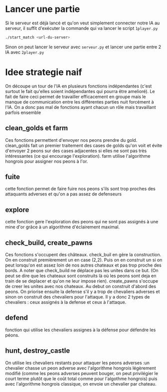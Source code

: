 # Lancer une partie 

Si le serveur est déjà lancé et qu'on veut simplement connecter notre IA au serveur, il suffit d'exécuter la commande qui va lancer le script `1player.py`
```bash
./start_match <url-du-server>
```

Sinon on peut lancer le serveur avec `serveur.py` et lancer une partie entre 2 IA avec `2player.py`
# Idee strategie naif

On découpe un tour de l'IA en plusieurs fonctions indépendantes (c'est surtout le fait qu'elles soient indépendantes qui pourra être amelioré). Le fait de faire ceci permet de travailler efficacement en groupe mais le manque de communication entre les différentes parties nuit forcément à l'IA. On a donc pas mal de fonctions ayant chacun un rôle mais travaillant parfois ensemble

## clean_golds et farm

Ces fonctions permettent d'envoyer nos peons prendre du gold. clean_golds fait un premier traitement des cases de golds qu'on voit et évite d'envoyer 2 peons sur des cases adjacentes si elles ne sont pas très intéressantes (ce qui encourage l'exploration).
farm utilise l'algorithme hongrois pour assigner nos peons à l'or.


## fuite

cette fonction permet de faire fuire nos peons s'ils sont trop proches des attaquants adverses et qu'on a pas assez de defenseurs

## explore

cette fonction gere l'exploration des peons qui ne sont pas assignés à une mine d'or grâce à un algorithme d'éclairement maximal.

## check_build, create_pawns

Ces fonctions s'occupent des châteaux. check_buil en gère la construction. On en construit premièrement un en case (2,2). Puis on en construit un si on peut lorsqu'on est assez loin de nos autres chateaux et pas trop proche des bords. A noter que check_build ne déplace pas les unites dans ce but. (On peut se dire que les chateaux sont construits là où les peons sont deja en train de se deplacer et qu'on ne leur impose rien).
create_pawns s'occupe de creer les unites avec nos chateaux. Au debut on construit d'abord des peons. On priorise ensuite la defense s'il y a trop de chevaliers adverses et sinon on construit des chevaliers pour l'attaque. Il y a donc 2 types de chevaliers : ceux assignés à la defense et ceux à l'attaque.

## defend

fonction qui utilise les chevaliers assignes à la défense pour défendre les péons.

## hunt, destroy_castle

On utilise les chevaliers restants pour attaquer les peons adverses :un chevalier chasse un peon adverse avec l'algorithme hongrois légèrement modifié (comme les peons adverses peuvent bouger, on peut privilégier le court terme plutôt que le coût total comme pour l'algothme hongrois) puis avec l'algorithme hongrois classique, on envoie un chevalier par chateau.

